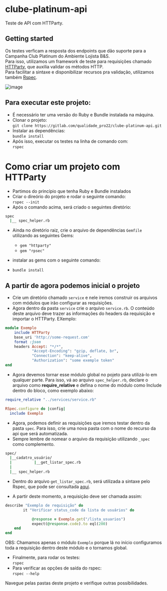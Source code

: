 # clube-platinum-api

Teste de API com HTTParty.

## Getting started

Os testes verficam a resposta dos endpoints que dão suporte para a Campanha Club Platinum do Ambiente Lojista B&S.  
Para isso, utilizamos um framework de teste para requisições chamado [HTTParty](https://github.com/jnunemaker/httparty), que auxilia validar os métodos HTTP.   
Para facilitar a sintaxe e disponibilizar recursos pra validação, utilizamos também [Rspec](https://relishapp.com/rspec/).
   

![image](./image/teste-clube-platinum.png)   


## Para executar este projeto:   

* É necessário ter uma versão do Ruby e Bundle instalada na máquina.  
* Clonar o projeto:  
    `git clone https://gitlab.com/qualidade_pro22/clube-platinum-api.git`  
* Instalar as dependências:  
`bundle install` 
* Após isso, executar os testes na linha de comando com:  
`rspec`


# Como criar um projeto com HTTParty   

* Partimos do princípio que tenha Ruby e Bundle instalados 
* Criar o direório do projeto e rodar o seguinte comando:  
`rspec --init`  
* Após o  comando acima, será criado o seguintes diretório:  
```bash 
spec
  |__ spec_helper.rb
```

* Ainda no diretório raiz, crie o arquivo de dependências `Gemfile` utilizando as seguintes Gems: 

    * `gem "httparty"`  
    * `gem "rpsec"`  


* instalar as gems com o seguinte comando:   
* `bundle install`  

## A partir de agora podemos inicial o projeto  

* Crie um diretório chamado `service` e nele iremos construir os arquivos com módulos que irão configurar as requisições.    
* Agora dentro da pasta `service` crie o arquivo `service.rb`. O conteúdo deste arquivo deve trazer as informações do headers da requisição e importar o HTTParty.  EXemplo:   

```ruby
module Exemplo 
    include HTTParty
    base_uri 'http://some-request.com'
    format :json
    headers Accept: "*/*",
            "Accept-Encoding": "gzip, deflate, br",
            "Connection": "keep-alive",
            "Authorization": "some exemple token"
end
```  

* Agora devemos tornar esse módulo global no pojeto para utilizá-lo em qualquer parte. Para isso, vá ao arquivo `spec_helper.rb`, declare o arquivo como __require_relative__ e defina o nome do módulo como Include dentro do bloco, como exemplo abaixo:

```ruby
require_relative "../services/service.rb"

RSpec.configure do |config|
  include Exemplo
```  
* Agora, podemos definir as requisições que iremos testar dentro da pasta `spec`. Para isso, crie uma nova pasta com o nome do recurso da api que será automatizada.   
* Sempre lembre de nomear o arquivo da requisição utilizando `_spec` como complemento.  

```bash 
spec/
  |__cadatro_usuário/
  |          |__get_listar_spec.rb 
  |
  |__ spec_helper.rb
```
* Dentro do arquivo `get_listar_spec.rb`, será utilizada a sintaxe pelo Rspec, que pode ser consultada [aqui](https://relishapp.com/rspec/).  

* A partir deste momento, a requisição deve ser chamada assim:  

```ruby
describe "Exemplo de requisição" do
        it "Verificar status_code da lista de usuários" do

            @response = Exemplo.get("/lista_usuarios")
            expect(@response.code).to eql(200)
    end
end
```  
OBS: Chamamos apenas o módulo `Exemplo` porque lá no início configuramos toda a requisição dentro deste módulo e o tornamos global.  

* Finalmente, para rodar os testes:   
`rspec`  
* Para verificar as opções de saída do rspec:  
`rspec --help`  

Navegue pelas pastas deste projeto e verifique outras possibilidades.